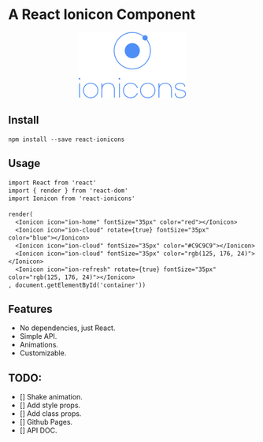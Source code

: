 # A React Ionicon Component
<p align="center">
<img src="./docs/ionicons-logo.png">
</p>

## Install
```
npm install --save react-ionicons
```

## Usage
```
import React from 'react'
import { render } from 'react-dom'
import Ionicon from 'react-ionicons'

render(
  <Ionicon icon="ion-home" fontSize="35px" color="red"></Ionicon>
  <Ionicon icon="ion-cloud" rotate={true} fontSize="35px" color="blue"></Ionicon>
  <Ionicon icon="ion-cloud" fontSize="35px" color="#C9C9C9"></Ionicon>
  <Ionicon icon="ion-cloud" fontSize="35px" color="rgb(125, 176, 24)"></Ionicon>
  <Ionicon icon="ion-refresh" rotate={true} fontSize="35px" color="rgb(125, 176, 24)"></Ionicon>
, document.getElementById('container'))
```

## Features

* No dependencies, just React.
* Simple API.
* Animations.
* Customizable.

## TODO:
- [] Shake animation.
- [] Add style props.
- [] Add class props.
- [] Github Pages.
- [] API DOC.
